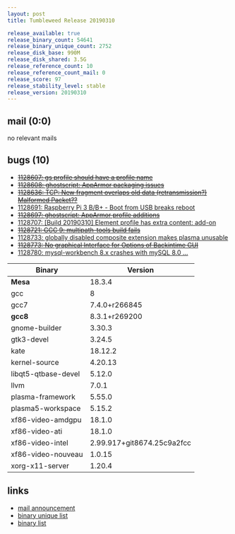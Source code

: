 ```yaml
---
layout: post
title: Tumbleweed Release 20190310

release_available: true
release_binary_count: 54641
release_binary_unique_count: 2752
release_disk_base: 990M
release_disk_shared: 3.5G
release_reference_count: 10
release_reference_count_mail: 0
release_score: 97
release_stability_level: stable
release_version: 20190310
---
```


## mail (0:0)

no relevant mails

## bugs (10)

<!--more-->

- ~~[1128607: gs profile should have a profile name](https://bugzilla.opensuse.org/show_bug.cgi?id=1128607)~~
- ~~[1128608: ghostscript: AppArmor packaging issues](https://bugzilla.opensuse.org/show_bug.cgi?id=1128608)~~
- ~~[1128636: TCP: New fragment overlaps old data (retransmission?) Malformed Packet??](https://bugzilla.opensuse.org/show_bug.cgi?id=1128636)~~
- [1128691: Raspberry Pi 3 B/B+ - Boot from USB breaks reboot](https://bugzilla.opensuse.org/show_bug.cgi?id=1128691)
- ~~[1128697: ghostscript: AppArmor profile additions](https://bugzilla.opensuse.org/show_bug.cgi?id=1128697)~~
- [1128707: \[Build 20190310\] Element profile has extra content: add-on](https://bugzilla.opensuse.org/show_bug.cgi?id=1128707)
- ~~[1128721: GCC 9: multipath-tools build fails](https://bugzilla.opensuse.org/show_bug.cgi?id=1128721)~~
- [1128733: globally disabled composite extension makes plasma unusable](https://bugzilla.opensuse.org/show_bug.cgi?id=1128733)
- ~~[1128773: No graphical Interface for Options of Backintime GUI](https://bugzilla.opensuse.org/show_bug.cgi?id=1128773)~~
- [1128780: mysql-workbench 8.x  crashes with mySQL 8.0 ...](https://bugzilla.opensuse.org/show_bug.cgi?id=1128780)

Binary | Version
--- | ---
**Mesa** | 18.3.4
gcc | 8
gcc7 | 7.4.0+r266845
**gcc8** | 8.3.1+r269200
gnome-builder | 3.30.3
gtk3-devel | 3.24.5
kate | 18.12.2
kernel-source | 4.20.13
libqt5-qtbase-devel | 5.12.0
llvm | 7.0.1
plasma-framework | 5.55.0
plasma5-workspace | 5.15.2
xf86-video-amdgpu | 18.1.0
xf86-video-ati | 18.1.0
xf86-video-intel | 2.99.917+git8674.25c9a2fcc
xf86-video-nouveau | 1.0.15
xorg-x11-server | 1.20.4

## links

- [mail announcement](https://lists.opensuse.org/opensuse-factory/2019-03/msg00066.html)
- [binary unique list](http://download.tumbleweed.boombatower.com/20190310/rpm.unique.list)
- [binary list](http://download.tumbleweed.boombatower.com/20190310/rpm.list)
